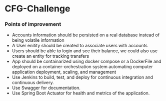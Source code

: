 # CFG-Challenge

### Points of improvement
* Accounts information should be persisted on a real database instead of being volatile information
* A User enitity should be created to associate users with accounts
* Users should be able to login and see their balance, we could also use create an entity for tracking transfers
* App should be containarized using docker compose or a DockerFile and deployed on a container-orchestration system automating computer application deployment, scaling, and management
* Use Jenkins to build, test, and deploy for continuous integration and continuous delivery.
* Use Swagger for documentation.
* Use Spring Boot Actuator for health and metrics of the application.
